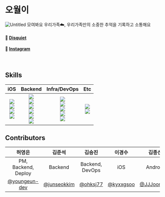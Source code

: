# 오월이
![Untitled](https://github.com/TeamOwori/.github/assets/78026977/8fd441c9-b174-4cac-a128-a4385f828904)
모여봐요 우리가족☁️, 우리가족만의 소중한 추억을 기록하고 소통해요


#### 🌻 [Disquiet](https://disquiet.io/product/%EC%98%A4%EC%9B%94%EC%9D%B4)          
#### 💬 [Instagram](https://instagram.com/owori_official)
<br>

## Skills
|iOS|Backend|Infra/DevOps|Etc|
|:---:|:---:|:---:|:---:|
|<img src="https://img.shields.io/badge/swift-F05138?style=for-the-badge&logo=Swift&logoColor=white"><br><img src="https://img.shields.io/badge/SWiFTUI-2088FF?style=for-the-badge&logoColor=white"><br><img src="https://img.shields.io/badge/APPLE_SDK-000000?style=for-the-badge&logoColor=white"><br><img src="https://img.shields.io/badge/KAKAO_SDK-FFCD00?style=for-the-badge&logoColor=white">|<img src="https://img.shields.io/badge/java-007396?style=for-the-badge&logo=OpenJDK&logoColor=white"><br><img src="https://img.shields.io/badge/springboot-6DB33F?style=for-the-badge&logo=springboot&logoColor=white"> <br><img src="https://img.shields.io/badge/springsecurity-6DB33F?style=for-the-badge&logo=springsecurity&logoColor=white"> <br><img src="https://img.shields.io/badge/hibernate-59666C?style=for-the-badge&logo=hibernate&logoColor=white"> <br> <img src="https://img.shields.io/badge/MySQL-4479A1?style=for-the-badge&logo=MySQL&logoColor=white"><br><img src="https://img.shields.io/badge/junit5-25A162?style=for-the-badge&logo=junit5&logoColor=white">|<img src="https://img.shields.io/badge/amazons3-569A31?style=for-the-badge&logo=amazons3&logoColor=white"><br><img src="https://img.shields.io/badge/amazonaws-232F3E?style=for-the-badge&logo=amazonaws&logoColor=white"><br><img src="https://img.shields.io/badge/nginx-009639?style=for-the-badge&logo=nginx&logoColor=white"><br><img src="https://img.shields.io/badge/docker-2496ED?style=for-the-badge&logo=docker&logoColor=white"><br><img src="https://img.shields.io/badge/githubactions-2088FF?style=for-the-badge&logo=githubactions&logoColor=white">|<img src="https://img.shields.io/badge/git-F05032?style=for-the-badge&logo=git&logoColor=white"><br><img src="https://img.shields.io/badge/postman-FF6C37?style=for-the-badge&logo=postman&logoColor=white">|

## Contributors
|허영은|김준석|김승진|이경수|김종신|민대인|심영수|김혜원|최세린|
|:----:|:----:|:----:|:----:|:----:|:----:|:----:|:----:|:----:|
|PM, Backend, Deploy|Backend|Backend, DevOps|iOS|Android|Android|Android|Design|Design|
|<a href="https://github.com/youngeun-dev">@youngeun-dev</a>|<a href="https://github.com/junseokkim">@junseokkim</a>|<a href="https://github.com/ohksj77">@ohksj77</a>|<a href="https://github.com/kyxxgsoo">@kyxxgsoo</a>|<a href="https://github.com/JJJoonngg">@JJJoonngg</a>|<a href="https://github.com/bamin0422">@bamin0422</a>|<a href="https://github.com/posite">@posite</a>|<a href="https://github.com/Hyewon619">@Hyewon619</a>|<a href="https://github.com/serin727">@serin727</a>|

